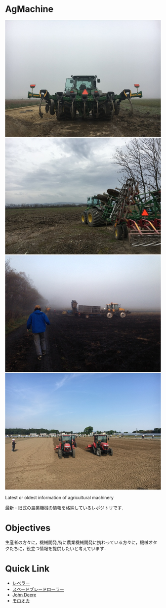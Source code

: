 # AgMachine
![](./img/1.jpg)
![](./img/2.jpg)
![](./img/3.jpg)
![](./img/4.jpg)

Latest or oldest information of agricultural machinery

最新・旧式の農業機械の情報を格納しているレポジトリです．

# Objectives
生産者の方々に，機械開発,特に農業機械開発に携わっている方々に，機械オタクたちに，役立つ情報を提供したいと考えています．

# Quick Link
- [レベラー](ag/landLevel)
- [スペードブレードローラー](ag/landHarrow)
- [John Deere](ag/deere)
- [モロオカ](ag/morooka)
